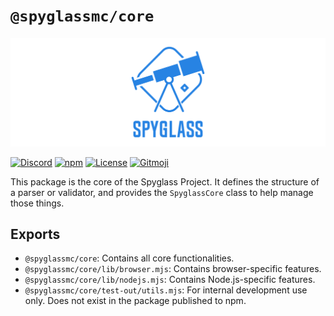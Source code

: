 # `@spyglassmc/core`

![banner](https://raw.githubusercontent.com/SpyglassMC/logo/main/banner.png)

[![Discord](https://img.shields.io/discord/666020457568403505?logo=discord&style=flat-square)](https://discord.gg/EbdseuS)
[![npm](https://img.shields.io/npm/v/@spyglassmc/core.svg?logo=npm&style=flat-square)](https://npmjs.com/package/@spyglassmc/core)
[![License](https://img.shields.io/github/license/SpyglassMC/Spyglass.svg?style=flat-square)](https://github.com/SpyglassMC/Spyglass/blob/master/LICENSE)
[![Gitmoji](https://img.shields.io/badge/gitmoji-%20😜%20😍-FFDD67.svg?style=flat-square)](https://gitmoji.carloscuesta.me/)

This package is the core of the Spyglass Project. It defines the structure of a parser or validator, and provides the `SpyglassCore` class to help manage those things.

## Exports

* `@spyglassmc/core`: Contains all core functionalities.
* `@spyglassmc/core/lib/browser.mjs`: Contains browser-specific features.
* `@spyglassmc/core/lib/nodejs.mjs`: Contains Node.js-specific features.
* `@spyglassmc/core/test-out/utils.mjs`: For internal development use only. Does not exist in the package published to npm.
